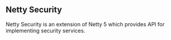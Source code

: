 ## Netty Security
Netty Security is an extension of Netty 5 which provides API for implementing security services.